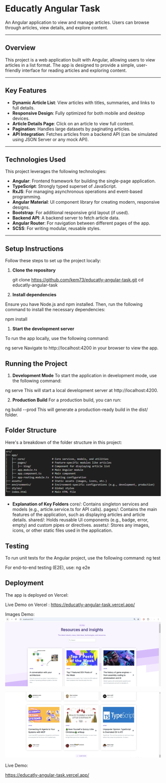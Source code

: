 # Educatly Angular Task

An Angular application to view and manage articles. Users can browse through articles, view details, and explore content.

---

## Overview

This project is a web application built with Angular, allowing users to view articles in a list format. The app is designed to provide a simple, user-friendly interface for reading articles and exploring content.

---

## Key Features

- **Dynamic Article List**: View articles with titles, summaries, and links to full details.
- **Responsive Design**: Fully optimized for both mobile and desktop devices.
- **Article Details Page**: Click on an article to view full content.
- **Pagination**: Handles large datasets by paginating articles.
- **API Integration**: Fetches articles from a backend API (can be simulated using JSON Server or any mock API).

---

## Technologies Used

This project leverages the following technologies:

- **Angular**: Frontend framework for building the single-page application.
- **TypeScript**: Strongly typed superset of JavaScript.
- **RxJS**: For managing asynchronous operations and event-based programming.
- **Angular Material**: UI component library for creating modern, responsive designs.
- **Bootstrap**: For additional responsive grid layout (if used).
- **Backend API**: A backend server to fetch article data.
- **Angular Router**: For navigation between different pages of the app.
- **SCSS**: For writing modular, reusable styles.

---

## Setup Instructions

Follow these steps to set up the project locally:

1. **Clone the repository**

   git clone https://github.com/kem73/educatly-angular-task.git
   cd educatly-angular-task


2. **Install dependencies**

Ensure you have Node.js and npm installed. Then, run the following command to install the necessary dependencies:

npm install



1. **Start the development server**

To run the app locally, use the following command:

ng serve
Navigate to http://localhost:4200 in your browser to view the app.

## Running the Project

1. **Development Mode**
To start the application in development mode, use the following command:

ng serve
This will start a local development server at http://localhost:4200.

2. **Production Build**
For a production build, you can run:

ng build --prod
This will generate a production-ready build in the dist/ folder.




## Folder Structure
Here's a breakdown of the folder structure in this project:

![alt text](image-2.png)

- **Explanation of Key Folders**
core/: Contains singleton services and models (e.g., article.service.ts for API calls).
pages/: Contains the main features of the application, such as displaying articles and article details.
shared/: Holds reusable UI components (e.g., badge, error, empty) and custom pipes or directives.
assets/: Stores any images, icons, or other static files used in the application.




## Testing

To run unit tests for the Angular project, use the following command:
ng test


For end-to-end testing (E2E), use:
ng e2e




## Deployment
The app is deployed on Vercel:

Live Demo on Vercel :   https://educatly-angular-task.vercel.app/





Images Demo:
![alt text](image.png)

![alt text](image-1.png)



Live Demo:

https://educatly-angular-task.vercel.app/